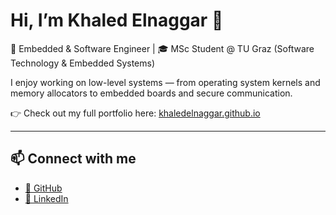 # Hi, I’m Khaled Elnaggar 👋  

🔧 Embedded & Software Engineer | 🎓 MSc Student @ TU Graz (Software Technology & Embedded Systems)  

I enjoy working on low-level systems — from operating system kernels and memory allocators to embedded boards and secure communication.  

👉 Check out my full portfolio here: [khaledelnaggar.github.io](https://khaledelnaggar.github.io)  

---

## 📫 Connect with me
- [🐙 GitHub](https://github.com/khaledelnaggar)  
- [💼 LinkedIn](https://www.linkedin.com/in/khaledelnaggar)  
